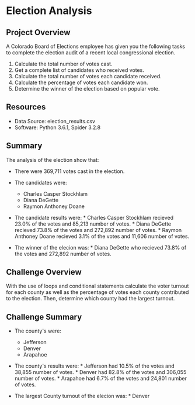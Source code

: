 # Election Analysis

## Project Overview
A Colorado Board of Elections employee has given you the following tasks to complete the election audit of a recent local congressional election. 
  1. Calculate the total number of votes cast. 
  2. Get a complete list of candidates who received votes.
  3. Calculate the total number of votes each candidate received.
  4. Calculate the percentage of votes each candidate won.
  5. Determine the winner of the election based on popular vote.
  
## Resources
* Data Source: election_results.csv
* Software: Python 3.6.1, Spider 3.2.8

## Summary
The analysis of the election show that:

  * There were 369,711 votes cast in the election.
  * The candidates were:
    * Charles Casper Stockhlam
    * Diana DeGette
    * Raymon Anthoney Doane
   
   * The candidate results were:
    * Charles Casper Stockhlam recieved 23.0% of the votes and 85,213 number of votes.
    * Diana DeGette recieved 73.8% of the votes and 272,892 number of votes.
    * Raymon Anthoney Doane recieved 3.1% of the votes and 11,606 number of votes.
   * The winner of the elecion was:
    * Diana DeGette who recieved 73.8% of the votes and 272,892 number of votes.
    
## Challenge Overview
With the use of loops and conditional statements calculate the voter turnout for each county as well as the percentage of votes each county contributed to the election. Then, determine which county had the largest turnout.

## Challenge Summary
  * The county's were:
    * Jefferson
    * Denver
    * Arapahoe
   
   * The county's results were:
    * Jefferson had 10.5% of the votes and 38,855 number of votes.
    * Denver had 82.8% of the votes and 306,055 number of votes.
    * Arapahoe had 6.7% of the votes and 24,801 number of votes.
    
   * The largest County turnout of the elecion was:
    * Denver
